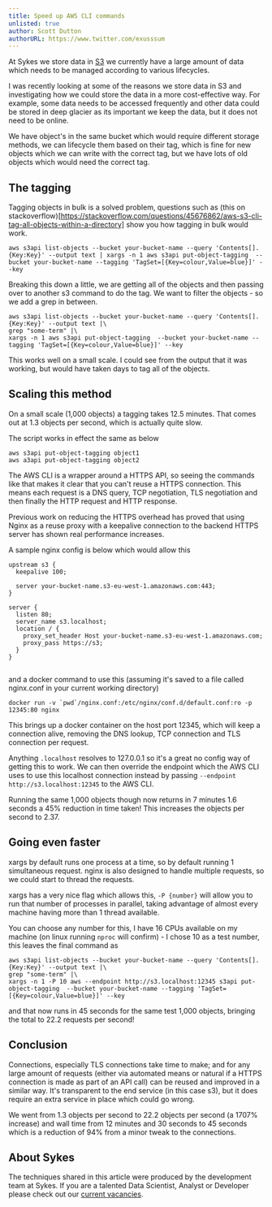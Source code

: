 ```yaml
---
title: Speed up AWS CLI commands
unlisted: true
author: Scott Dutton
authorURL: https://www.twitter.com/exusssum
---
```


At Sykes we store data in [S3](htps://aws.amazon.com/s3/) we currently have a large amount of data which needs to be managed according to various lifecycles.

I was recently looking at some of the reasons we store data in S3 and investigating how we could store the data in a more cost-effective way. For example, some data needs to be accessed frequently and other data could be stored in deep glacier as its important we keep the data, but it does not need to be online.

We have object's in the same bucket which would require different storage methods, we can lifecycle them based on their tag, which is fine for new objects which we can write with the correct tag, but we have lots of old objects which would need the correct tag.


## The tagging

Tagging objects in bulk is a solved problem, questions such as (this on stackoverflow)[https://stackoverflow.com/questions/45676862/aws-s3-cli-tag-all-objects-within-a-directory] show you how tagging in bulk would work.



```
aws s3api list-objects --bucket your-bucket-name --query 'Contents[].{Key:Key}' --output text | xargs -n 1 aws s3api put-object-tagging  --bucket your-bucket-name --tagging 'TagSet=[{Key=colour,Value=blue}]' --key
```

Breaking this down a little, we are getting all of the objects and then passing over to another s3 command to do the tag. We want to filter the objects - so we add a grep in between.

```
aws s3api list-objects --bucket your-bucket-name --query 'Contents[].{Key:Key}' --output text |\
grep "some-term" |\
xargs -n 1 aws s3api put-object-tagging  --bucket your-bucket-name --tagging 'TagSet=[{Key=colour,Value=blue}]' --key
```

This works well on a small scale. I could see from the output that it was working, but would have taken days to tag all of the objects.

## Scaling this method

On a small scale (1,000 objects) a tagging takes 12.5 minutes. That comes out at 1.3 objects per second, which is actually quite slow.

The script works in effect the same as below

```
aws s3api put-object-tagging object1
aws a3api put-object-tagging object2
```

The AWS CLI is a wrapper around a HTTPS API, so seeing the commands like that makes it clear that you can't reuse a HTTPS connection. This means each request is a DNS query, TCP negotiation, TLS negotiation and then finally the HTTP request and HTTP response.

Previous work on reducing the HTTPS overhead has proved that using Nginx as a reuse proxy with a keepalive connection to the backend HTTPS server has shown real performance increases.

A sample nginx config is below which would allow this


```
upstream s3 {
  keepalive 100;

  server your-bucket-name.s3-eu-west-1.amazonaws.com:443;
}

server {
  listen 80;
  server_name s3.localhost;
  location / {
    proxy_set_header Host your-bucket-name.s3-eu-west-1.amazonaws.com;
    proxy_pass https://s3;
  }
}


```

and a docker command to use this (assuming it's saved to a file called nginx.conf in your current working directory)

```
docker run -v `pwd`/nginx.conf:/etc/nginx/conf.d/default.conf:ro -p 12345:80 nginx
```

This brings up a docker container on the host port 12345, which will keep a connection alive, removing the DNS lookup, TCP connection and TLS connection per request.

Anything `.localhost` resolves to 127.0.0.1 so it's a great no config way of getting this to work. We can then override the endpoint which the AWS CLI uses to use this localhost connection instead by passing `--endpoint http://s3.localhost:12345` to the AWS CLI.

Running the same 1,000 objects though now returns in 7 minutes 1.6 seconds a 45% reduction in time taken!
This increases the objects per second to 2.37.


## Going even faster

xargs by default runs one process at a time, so by default running 1 simultaneous request. nginx is also designed to handle multiple requests, so we could start to thread the requests.

xargs has a very nice flag which allows this, `-P {number}` will allow you to run that number of processes in parallel, taking advantage of almost every machine having more than 1 thread available.

You can choose any number for this, I have 16 CPUs available on my machine (on linux running `nproc` will confirm) - I chose 10 as a test number, this leaves the final command as

```
aws s3api list-objects --bucket your-bucket-name --query 'Contents[].{Key:Key}' --output text |\
grep "some-term" |\
xargs -n 1 -P 10 aws --endpoint http://s3.localhost:12345 s3api put-object-tagging  --bucket your-bucket-name --tagging 'TagSet=[{Key=colour,Value=blue}]' --key
```


and that now runs in 45 seconds for the same test 1,000 objects, bringing the total to 22.2 requests per second!

## Conclusion

Connections, especially TLS connections take time to make; and for any large amount of requests (either via automated means or natural if a HTTPS connection is made as part of an API call) can be reused and improved in a similar way. It's transparent to the end service (in this case s3), but it does require an extra service in place which could go wrong.

We went from 1.3 objects per second to 22.2 objects per second (a 1707% increase) and wall time from 12 minutes and 30 seconds to 45 seconds which is a reduction of 94% from a minor tweak to the connections.

## About Sykes

The techniques shared in this article were produced by the development team at Sykes. If you are a talented Data Scientist, Analyst or Developer please check out our [current vacancies](https://www.sykescottages.co.uk/careers/).

